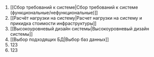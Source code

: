 1. [[Сбор требований к системе|Сбор требований к системе (функциональные/нефункциональные)]]
2. [[Расчёт нагрузки на систему|Расчет нагрузки на систему и прикидка стоимости инфраструктуры]]
3. [[Высокоуровневый дизайн системы|Высокоуровневый дизайн системы]]
4. [[Выбор подходящих БД|Выбор баз данных]]
5. 123
6. 123



